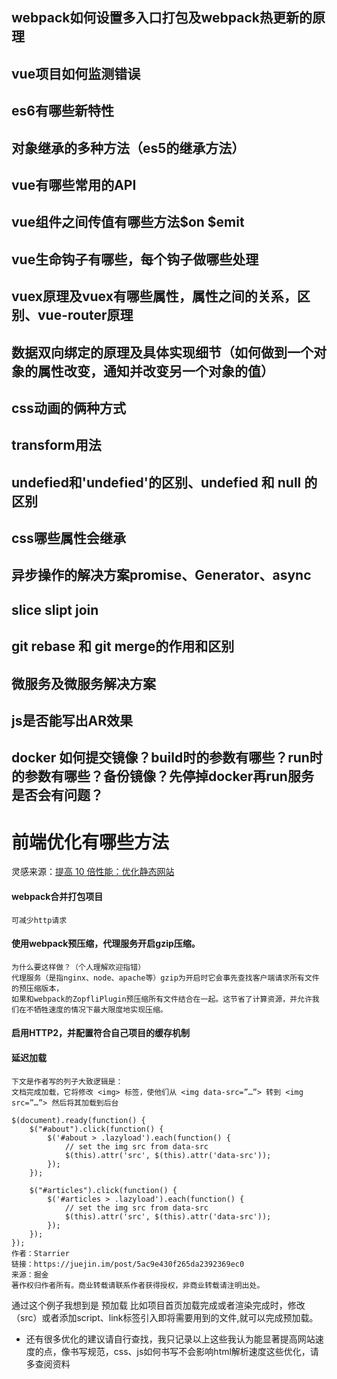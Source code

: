 ## webpack如何设置多入口打包及webpack热更新的原理
## vue项目如何监测错误
## es6有哪些新特性
## 对象继承的多种方法（es5的继承方法）
## vue有哪些常用的API
## vue组件之间传值有哪些方法$on $emit
## vue生命钩子有哪些，每个钩子做哪些处理
## vuex原理及vuex有哪些属性，属性之间的关系，区别、vue-router原理
## 数据双向绑定的原理及具体实现细节（如何做到一个对象的属性改变，通知并改变另一个对象的值）
## css动画的俩种方式
## transform用法
## undefied和'undefied'的区别、undefied 和 null 的区别
## css哪些属性会继承
## 异步操作的解决方案promise、Generator、async
## slice slipt join
## git rebase 和 git merge的作用和区别
## 微服务及微服务解决方案
## js是否能写出AR效果
## docker 如何提交镜像？build时的参数有哪些？run时的参数有哪些？备份镜像？先停掉docker再run服务是否会有问题？
# 前端优化有哪些方法
灵感来源：[提高 10 倍性能：优化静态网站](https://juejin.im/post/5ac9e430f265da2392369ec0)
####  webpack合并打包项目
~~~
可减少http请求
~~~
#### 使用webpack预压缩，代理服务开启gzip压缩。
~~~
为什么要这样做？（个人理解欢迎指错）
代理服务（是指nginx、node、apache等）gzip为开启时它会事先查找客户端请求所有文件的预压缩版本，
如果和webpack的ZopfliPlugin预压缩所有文件结合在一起。这节省了计算资源，并允许我们在不牺牲速度的情况下最大限度地实现压缩。
~~~
#### 启用HTTP2，并配置符合自己项目的缓存机制
#### 延迟加载
~~~
下文是作者写的列子大致逻辑是：
文档完成加载，它将修改 <img> 标签，使他们从 <img data-src=”…”> 转到 <img src=”…”> 然后将其加载到后台

$(document).ready(function() {
    $("#about").click(function() {
        $('#about > .lazyload').each(function() {
            // set the img src from data-src
            $(this).attr('src', $(this).attr('data-src'));
        });
    });

    $("#articles").click(function() {
        $('#articles > .lazyload').each(function() {
            // set the img src from data-src
            $(this).attr('src', $(this).attr('data-src'));
        });
    });
});
作者：Starrier
链接：https://juejin.im/post/5ac9e430f265da2392369ec0
来源：掘金
著作权归作者所有。商业转载请联系作者获得授权，非商业转载请注明出处。
~~~
通过这个例子我想到是 预加载
比如项目首页加载完成或者渲染完成时，修改（src）或者添加script、link标签引入即将需要用到的文件,就可以完成预加载。

* 还有很多优化的建议请自行查找，我只记录以上这些我认为能显著提高网站速度的点，像书写规范，css、js如何书写不会影响html解析速度这些优化，请多查阅资料